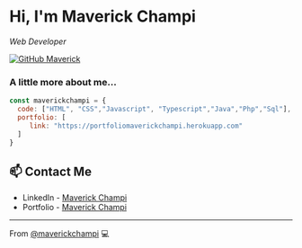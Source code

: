 <h1>Hi, I'm Maverick Champi</h1>
<p><em>Web Developer</br>

</em></p>

[![GitHub Maverick](https://img.shields.io/github/followers/maverickchampi?label=follow&style=social)](https://github.com/maverickchampi)

### A little more about me...  

```javascript
const maverickchampi = {
  code: ["HTML", "CSS","Javascript", "Typescript","Java","Php","Sql"],
  portfolio: [ 
     link: "https://portfoliomaverickchampi.herokuapp.com"
  ]
}
```

## 📫 Contact Me
- LinkedIn - [Maverick Champi](https://www.linkedin.com/in/maverickchampi/)
- Portfolio - [Maverick Champi](https://portfoliomaverickchampi.herokuapp.com)
---

From [@maverickchampi](https://github.com/maverickchampi) 💻 
